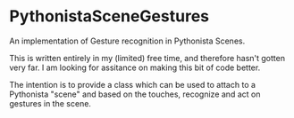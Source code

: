 # PythonistaSceneGestures
An implementation of Gesture recognition in Pythonista Scenes.

This is written entirely in my (limited) free time, and therefore hasn't gotten very far.  I am looking for assitance on making this bit of code better.  

The intention is to provide a class which can be used to attach to a Pythonista "scene" and based on the touches, recognize and act on gestures in the scene.
